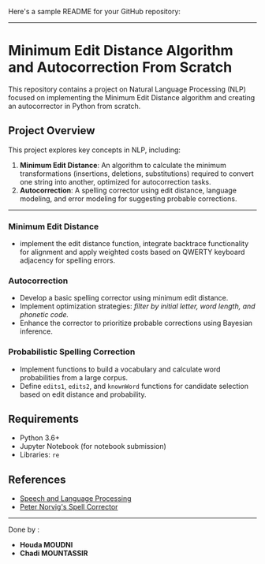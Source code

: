 Here's a sample README for your GitHub repository:

---

# Minimum Edit Distance Algorithm and Autocorrection From Scratch

This repository contains a project on Natural Language Processing (NLP) focused on implementing the Minimum Edit Distance algorithm and creating an autocorrector in Python from scratch.

## Project Overview

This project explores key concepts in NLP, including:
1. **Minimum Edit Distance**: An algorithm to calculate the minimum transformations (insertions, deletions, substitutions) required to convert one string into another, optimized for autocorrection tasks.
2. **Autocorrection**: A spelling corrector using edit distance, language modeling, and error modeling for suggesting probable corrections.
   
***

### Minimum Edit Distance
- implement the edit distance function, integrate backtrace functionality for alignment and apply weighted costs based on QWERTY keyboard adjacency for spelling errors.

### Autocorrection
- Develop a basic spelling corrector using minimum edit distance.
- Implement optimization strategies: *filter by initial letter, word length, and phonetic code.*
- Enhance the corrector to prioritize probable corrections using Bayesian inference.

### Probabilistic Spelling Correction
- Implement functions to build a vocabulary and calculate word probabilities from a large corpus.
- Define `edits1`, `edits2`, and `knownWord` functions for candidate selection based on edit distance and probability.

## Requirements

- Python 3.6+
- Jupyter Notebook (for notebook submission)
- Libraries: `re`

## References

- [Speech and Language Processing](https://web.stanford.edu/~jurafsky/slp3/2.pdf)
- [Peter Norvig's Spell Corrector](https://norvig.com/spell-correct.html)


---

Done by :
- **Houda MOUDNI**
- **Chadi MOUNTASSIR**
